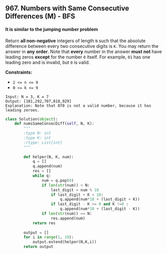 ## 967. Numbers with Same Consecutive Differences (M) - BFS

#### It is similar to the jumping number problem

Return **all non-negative** integers of length `N` such that the absolute difference between every two consecutive digits is `K`. You may return the answer in **any order**. Note that **every** number in the answer **must not** have leading zeros **except** for the number `0` itself. For example, `01` has one leading zero and is invalid, but `0` is valid.

**Constraints:**

- `2 <= n <= 9`
- `0 <= k <= 9`

```
Input: N = 3, K = 7
Output: [181,292,707,818,929]
Explanation: Note that 070 is not a valid number, because it has leading zeroes.
```

```python
class Solution(object):
    def numsSameConsecDiff(self, N, K):
        """
        :type N: int
        :type K: int
        :rtype: List[int]
        """
 
        def helper(N, K, num):
            q = []
            q.append(num)
            res = []
            while q:
                num = q.pop(0)
                if len(str(num)) < N:
                    last_digit = num % 10
                    if last_digit + K < 10:
                        q.append(num*10 + (last_digit + K))
                    if last_digit - K >= 0 and K !=0 :
                        q.append(num*10 + (last_digit - K))
                if len(str(num)) == N:
                    res.append(num)
            return res
        
        output = []
        for i in range(1, 10):
            output.extend(helper(N,K,i))
        return output
```

